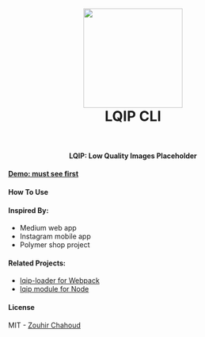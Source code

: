 <h1 align="center">
  <img src="https://lqip-loader.firebaseapp.com/media/logo.png" width="200">
    <br />
    LQIP CLI
    <br />
    <br />
</h1>

<h4 align="center">LQIP: Low Quality Images Placeholder</h4>

#### [Demo: must see first](https://lqip-loader.firebaseapp.com/)

#### How To Use

#### Inspired By:
- Medium web app
- Instagram mobile app
- Polymer shop project

#### Related Projects:
- [lqip-loader for Webpack](https://github.com/zouhir/lqip-loader)
- [lqip module for Node](https://github.com/zouhir/lqip)

#### License
MIT - [Zouhir Chahoud](https://zouhir.org/)